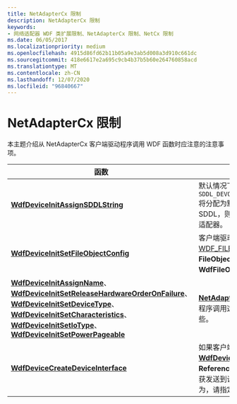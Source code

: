 ```yaml
---
title: NetAdapterCx 限制
description: NetAdapterCx 限制
keywords:
- 网络适配器 WDF 类扩展限制、NetAdapterCx 限制、NetCx 限制
ms.date: 06/05/2017
ms.localizationpriority: medium
ms.openlocfilehash: 4915d86fd62b11b05a9e3ab5d008a3d910c661dc
ms.sourcegitcommit: 418e6617e2a695c9cb4b37b5b60e264760858acd
ms.translationtype: MT
ms.contentlocale: zh-CN
ms.lasthandoff: 12/07/2020
ms.locfileid: "96840667"
---
```

# <a name="netadaptercx-limitations"></a>NetAdapterCx 限制

本主题介绍从 NetAdapterCx 客户端驱动程序调用 WDF 函数时应注意的注意事项。

|函数 | 描述 |
|-|-|
| [**WdfDeviceInitAssignSDDLString**](/windows-hardware/drivers/ddi/wdfdevice/nf-wdfdevice-wdfdeviceinitassignsddlstring) | 默认情况下， [**NetAdapterDeviceInitConfig**](https://review.docs.microsoft.com/windows-hardware/drivers/ddi/netadapter/nf-netadapter-netadapterdeviceinitconfig) `SDDL_DEVOBJ_SYS_ALL_ADM_RWX_WORLD_RW_RES_R` 将分配为默认 SDDL。 如果你指定限制性更强的 SDDL，则应用程序可能无法将查询 Oid 发送到适配器。 |
|[**WdfDeviceInitSetFileObjectConfig**](/windows-hardware/drivers/ddi/wdfdevice/nf-wdfdevice-wdfdeviceinitsetfileobjectconfig)| 客户端驱动程序不能在 [WDF_FILEOBJECT_CONFIG](/windows-hardware/drivers/ddi/wdfdevice/ns-wdfdevice-_wdf_fileobject_config)的 **FileObjectClass** 成员中设置 **WdfFileObjectWdfCanUseFsContext** 。 |
| [**WdfDeviceInitAssignName**](/windows-hardware/drivers/ddi/wdfdevice/nf-wdfdevice-wdfdeviceinitassignname)、 [**WdfDeviceInitSetReleaseHardwareOrderOnFailure**](/windows-hardware/drivers/ddi/wdfdevice/nf-wdfdevice-wdfdeviceinitsetreleasehardwareorderonfailure)、 [**WdfDeviceInitSetDeviceType**](/windows-hardware/drivers/ddi/wdfdevice/nf-wdfdevice-wdfdeviceinitsetdevicetype)、 [**WdfDeviceInitSetCharacteristics**](/windows-hardware/drivers/ddi/wdfdevice/nf-wdfdevice-wdfdeviceinitsetcharacteristics)、  [**WdfDeviceInitSetIoType**](/windows-hardware/drivers/ddi/wdfdevice/nf-wdfdevice-wdfdeviceinitsetiotype)、 [**WdfDeviceInitSetPowerPageable**](/windows-hardware/drivers/ddi/wdfdevice/nf-wdfdevice-wdfdeviceinitsetpowerpageable) | [**NetAdapterDeviceInitConfig**](https://review.docs.microsoft.com/windows-hardware/drivers/ddi/netadapter/nf-netadapter-netadapterdeviceinitconfig) 代表客户端驱动程序调用这些例程。 客户端驱动程序不应调用这些。
| [**WdfDeviceCreateDeviceInterface**](/windows-hardware/drivers/ddi/wdfdevice/nf-wdfdevice-wdfdevicecreatedeviceinterface) | 如果客户端驱动程序调用 [**WdfDeviceCreateDeviceInterface**](/windows-hardware/drivers/ddi/wdfdevice/nf-wdfdevice-wdfdevicecreatedeviceinterface) 且 **ReferenceString** 参数等于 **NULL**，NDIS 将截获发送到设备接口的 i/o 请求。 若要避免此行为，请指定任何引用字符串。
